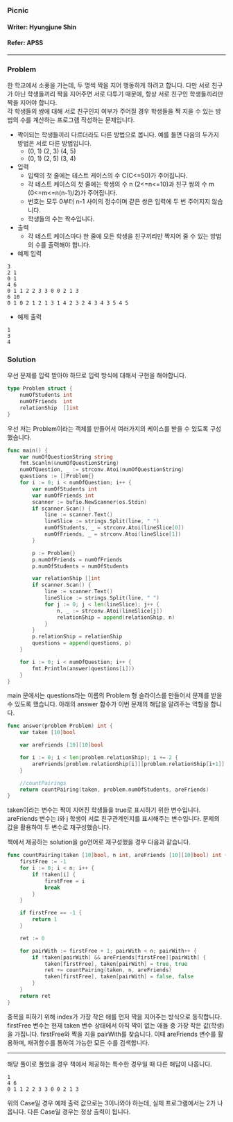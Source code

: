### Picnic
#### Writer: Hyungjune Shin
#### Refer: APSS
* * *
### Problem
한 학교에서 소풍을 가는데, 두 명씩 짝을 지어 행동하게 하려고 합니다. 다만 서로 친구가 아닌 학생들끼리 짝을 지어주면 서로 다투기 때문에, 항상 서로 친구인 학생들끼리만 짝을 지어야 합니다.   
각 학생들의 쌍에 대해 서로 친구인지 여부가 주어질 경우 학생들을 짝 지을 수 있는 방법의 수를 계산하는 프로그램 작성하는 문제입니다.

- 짝이되는 학생들끼리 다르더라도 다른 방법으로 봅니다. 예를 들면 다음의 두가지 방법은 서로 다른 방법입니다.
  - (0, 1) (2, 3) (4, 5)
  - (0, 1) (2, 5) (3, 4)
- 입력
  - 입력의 첫 줄에는 테스트 케이스의 수 C(C<=50)가 주어집니다. 
  - 각 테스트 케이스의 첫 줄에는 학생의 수 n (2<=n<=10)과 친구 쌍의 수 m (0<=m<=n(n-1)/2)가 주어집니다. 
  - 번호는 모두 0부터 n-1 사이의 정수이며 같은 쌍은 입력에 두 번 주어지지 않습니다. 
  - 학생들의 수는 짝수입니다.
- 출력
  - 각 테스트 케이스마다 한 줄에 모든 학생을 친구끼리만 짝지어 줄 수 있는 방법의 수를 출력해야 합니다.
- 예제 입력
```
3
2 1
0 1
4 6
0 1 1 2 2 3 3 0 0 2 1 3
6 10
0 1 0 2 1 2 1 3 1 4 2 3 2 4 3 4 3 5 4 5
```
- 예제 출력
```
1
3
4
```
### Solution
우선 문제를 입력 받아야 하므로 입력 방식에 대해서 구현을 해야합니다.
```go
type Problem struct {
	numOfStudents int
	numOfFriends  int
	relationShip  []int
}
```
우선 저는 Problem이라는 객체를 만들어서 여러가지의 케이스를 받을 수 있도록 구성했습니다.
```go
func main() {
	var numOfQuestionString string
	fmt.Scanln(&numOfQuestionString)
	numOfQuestion, _ := strconv.Atoi(numOfQuestionString)
	questions := []Problem{}
	for i := 0; i < numOfQuestion; i++ {
		var numOfStudents int
		var numOfFriends int
		scanner := bufio.NewScanner(os.Stdin)
		if scanner.Scan() {
			line := scanner.Text()
			lineSlice := strings.Split(line, " ")
			numOfStudents, _ = strconv.Atoi(lineSlice[0])
			numOfFriends, _ = strconv.Atoi(lineSlice[1])
		}

		p := Problem{}
		p.numOfFriends = numOfFriends
		p.numOfStudents = numOfStudents

		var relationShip []int
		if scanner.Scan() {
			line := scanner.Text()
			lineSlice := strings.Split(line, " ")
			for j := 0; j < len(lineSlice); j++ {
				n, _ := strconv.Atoi(lineSlice[j])
				relationShip = append(relationShip, n)
			}
		}
		p.relationShip = relationShip
		questions = append(questions, p)
	}

	for i := 0; i < numOfQuestion; i++ {
		fmt.Println(answer(questions[i]))
	}
}
```
main 문에서는 questions라는 이름의 Problem 형 슬라이스를 만들어서 문제를 받을 수 있도록 했습니다.
아래의 answer 함수가 이번 문제의 해답을 알려주는 역할을 합니다.

```go
func answer(problem Problem) int {
	var taken [10]bool

	var areFriends [10][10]bool

	for i := 0; i < len(problem.relationShip); i += 2 {
		areFriends[problem.relationShip[i]][problem.relationShip[i+1]] = true
	}

	//countPairings
	return countPairing(taken, problem.numOfStudents, areFriends)
}
```
taken이라는 변수는 짝이 지어진 학생들을 true로 표시하기 위한 변수입니다.
areFriends 변수는 i와 j 학생이 서로 친구관계인지를 표시해주는 변수입니다.
문제의 값을 활용하여 두 변수로 재구성했습니다.


책에서 제공하는 solution을 go언어로 재구성했을 경우 다음과 같습니다.
```go
func countPairing(taken [10]bool, n int, areFriends [10][10]bool) int {
	firstFree := -1
	for i := 0; i < n; i++ {
		if !taken[i] {
			firstFree = i
			break
		}
	}

	if firstFree == -1 {
		return 1
	}

	ret := 0

	for pairWith := firstFree + 1; pairWith < n; pairWith++ {
		if !taken[pairWith] && areFriends[firstFree][pairWith] {
			taken[firstFree], taken[pairWith] = true, true
			ret += countPairing(taken, n, areFriends)
			taken[firstFree], taken[pairWith] = false, false
		}
	}
	return ret
}
```
중복을 피하기 위해 index가 가장 작은 애를 먼저 짝을 지어주는 방식으로 동작합니다. 
firstFree 변수는 현재 taken 변수 상태에서 아직 짝이 없는 애들 중 가장 작은 값(학생)을 가집니다.
firstFree와 짝을 지을 pairWith를 찾습니다. 이때 areFriends 변수를 활용하며, 재귀함수를 통하여 가능한 모든 수를 검색합니다.

---
해당 풀이로 풀었을 경우 책에서 제공하는 특수한 경우일 때 다른 해답이 나옵니다.
```
1
4 6
0 1 1 2 2 3 3 0 0 2 1 3
```
위의 Case일 경우 예제 출력 값으로는 3이나와야 하는데, 실제 프로그램에서는 2가 나옵니다.
다른 Case일 경우는 정상 출력이 됩니다.
